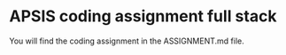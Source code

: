 # APSIS coding assignment full stack
You will find the coding assignment in the ASSIGNMENT.md file.
